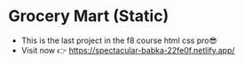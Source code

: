 # Grocery Mart (Static)
- This is the last project in the f8 course html css pro😎
- Visit now 👉 https://spectacular-babka-22fe0f.netlify.app/
